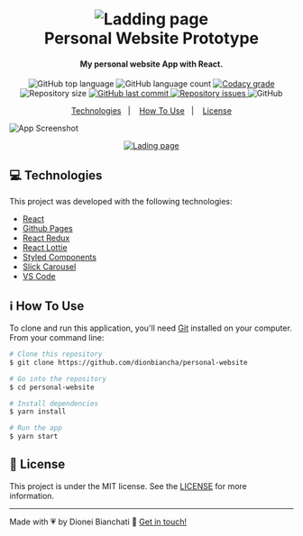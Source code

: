 <h1 align="center">
    <img alt="Ladding page" src="https://res.cloudinary.com/dionbiancha/image/upload/v1610804085/github/favicon_bhezhh.ico" />
    <br>
    Personal Website Prototype
</h1>

<h4 align="center">
  My personal website App with React.
</h4>
<p align="center">
  <img alt="GitHub top language" src="https://img.shields.io/github/languages/top/dionbiancha/personal-website-prototype.svg">

  <img alt="GitHub language count" src="https://img.shields.io/github/languages/count/dionbiancha/personal-website-prototype.svg">

  <a href="https://www.codacy.com/app/dionbiancha/personal-website?utm_source=github.com&amp;utm_medium=referral&amp;utm_content=dionbiancha/personal-website-prototype&amp;utm_campaign=Badge_Grade">
    <img alt="Codacy grade" src="https://img.shields.io/codacy/grade/1b577a07dda843aba09f4bc55d1af8fc.svg">
  </a>

  <img alt="Repository size" src="https://img.shields.io/github/repo-size/dionbiancha/personal-website-prototype.svg">
  <a href="https://github.com/dionbiancha/personal-website-prototype/commits/master">
    <img alt="GitHub last commit" src="https://img.shields.io/github/last-commit/dionbiancha/personal-website-prototype.svg">
  </a>

  <a href="https://github.com/dionbiancha/personal-website-prototype/issues">
    <img alt="Repository issues" src="https://img.shields.io/github/issues/dionbiancha/personal-website-prototype.svg">
  </a>

  <img alt="GitHub" src="https://img.shields.io/github/license/dionbiancha/personal-website-prototype.svg">
</p>

<p align="center">
  <a href="#computer-technologies">Technologies</a>&nbsp;&nbsp;&nbsp;|&nbsp;&nbsp;&nbsp;
  <a href="#information_source-how-to-use">How To Use</a>&nbsp;&nbsp;&nbsp;|&nbsp;&nbsp;&nbsp;
  <a href="#memo-license">License</a>
</p>

![App Screenshot](https://res.cloudinary.com/dionbiancha/image/upload/v1610804353/github/1_rzopii.png)
<p align="center">
  <a href="https://dionbiancha.github.io/personal-website-prototype/" target="_blank">
    <img alt="Lading page" src="https://res.cloudinary.com/dionbiancha/image/upload/v1610500435/github/view_on_github_n2rq43.png">
  </a>
</p>

## :computer: Technologies

This project was developed with the following technologies:

-  [React][react]
-  [Github Pages][ghpages]
-  [React Redux][reactredux]
-  [React Lottie][reactlottie]
-  [Styled Components][styledcomponents]
-  [Slick Carousel][slickreact]
-  [VS Code][vc]

## :information_source: How To Use

To clone and run this application, you'll need [Git](https://git-scm.com) installed on your computer. From your command line:

```bash
# Clone this repository
$ git clone https://github.com/dionbiancha/personal-website

# Go into the repository
$ cd personal-website

# Install dependencies
$ yarn install

# Run the app
$ yarn start
```

## :memo: License
This project is under the MIT license. See the [LICENSE](https://github.com/dionbiancha/personal-website-prototype/blob/master/LICENSE) for more information.

---

Made with :heartpulse: by Dionei Bianchati :wave: [Get in touch!](https://www.linkedin.com/in/dionbiancha/)


[vc]: https://code.visualstudio.com/
[ghpages]: https://www.npmjs.com/package/gh-pages
[styledcomponents]: https://styled-components.com/
[reactredux]: https://react-redux.js.org/
[reactlottie]: https://lottiefiles.com/
[slickreact]: https://react-slick.neostack.com/
[react]: https://pt-br.reactjs.org/

